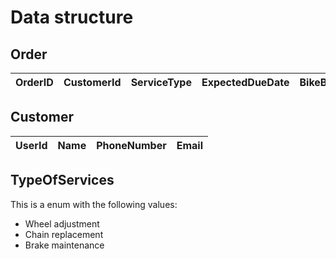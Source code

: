 # Data structure

## Order
| OrderID | CustomerId | ServiceType | ExpectedDueDate | BikeBrad | Notes |
| ------- | ---------- | ----------- | --------------- | -------- | ----- |

## Customer

| UserId | Name | PhoneNumber | Email |
| ------ | ---- | ----------- | ----- |


## TypeOfServices
This is a enum with the following values:
* Wheel adjustment
* Chain replacement
* Brake maintenance